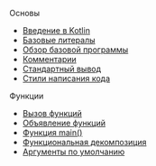 Основы

* [Введение в Kotlin](basics/introduction-to-kotlin.md)
* [Базовые литералы](basics/basic-literals.md)
* [Обзор базовой программы](basics/overview-of-the-basic-program.md)
* [Комментарии](basics/comments.md)
* [Стандартный вывод](basics/standart-output.md)
* [Стили написания кода](basics/coding-style-conventions.md)

Функции

* [Вызов функций](control-flow/functions/invoking-functions.md)
* [Объявление функций](control-flow/functions/declaring-functions.md)
* [Функция main()](control-flow/functions/the-main-function.md)
* [Функциональная декомпозиция](control-flow/functions/functional-decomposition.md)
* [Аргументы по умолчанию](control-flow/functions/default-arguments.md)